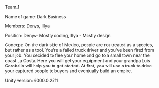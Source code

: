 Team_1

Name of game: Dark Business

Members: Denys, Illya

Position: Denys- Mostly coding, Illya - Mostly design

Concept: On the dark side of Mexico, people are not treated as a species, but rather as a tool. You're a failed truck driver and you've been fired from your job. You decided to flee your home and go to a small town near the coast La Costa. Here you will get your equipment and your grandpa Luis Caraballo will help you to get started. At first, you will use a truck to drive your captured people to buyers and eventually build an empire.

Unity version: 6000.0.25f1
